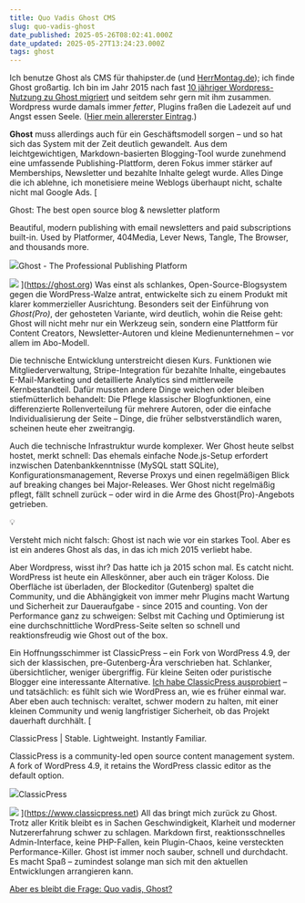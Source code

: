 ```yaml
---
title: Quo Vadis Ghost CMS
slug: quo-vadis-ghost
date_published: 2025-05-26T08:02:41.000Z
date_updated: 2025-05-27T13:24:23.000Z
tags: ghost
---
```


Ich benutze Ghost als CMS für thahipster.de (und [HerrMontag.de](https://herrmontag.de)); ich finde Ghost großartig. Ich bin im Jahr 2015 nach fast [10 jähriger Wordpress-Nutzung zu Ghost migriert](__GHOST_URL__/thafaker-de-von-wordpress-zu-ghost/) und seitdem sehr gern mit ihm zusammen. Wordpress wurde damals immer *fetter*, Plugins fraßen die Ladezeit auf und Angst essen Seele. ([Hier mein allererster Eintrag](__GHOST_URL__/ich-habe-nun-ein-weblog/).)

**Ghost** muss allerdings auch für ein Geschäftsmodell sorgen – und so hat sich das System mit der Zeit deutlich gewandelt. Aus dem leichtgewichtigen, Markdown-basierten Blogging-Tool wurde zunehmend eine umfassende Publishing-Plattform, deren Fokus immer stärker auf Memberships, Newsletter und bezahlte Inhalte gelegt wurde. Alles Dinge die ich ablehne, ich monetisiere meine Weblogs überhaupt nicht, schalte nicht mal Google Ads.
[

Ghost: The best open source blog & newsletter platform

Beautiful, modern publishing with email newsletters and paid subscriptions built-in. Used by Platformer, 404Media, Lever News, Tangle, The Browser, and thousands more.

![](__GHOST_URL__/content/images/icon/favicon-3.ico)Ghost - The Professional Publishing Platform

![](__GHOST_URL__/content/images/thumbnail/ghost.png)
](https://ghost.org)
Was einst als schlankes, Open-Source-Blogsystem gegen die WordPress-Walze antrat, entwickelte sich zu einem Produkt mit klarer kommerzieller Ausrichtung. Besonders seit der Einführung von *Ghost(Pro)*, der gehosteten Variante, wird deutlich, wohin die Reise geht: Ghost will nicht mehr nur ein Werkzeug sein, sondern eine Plattform für Content Creators, Newsletter-Autoren und kleine Medienunternehmen – vor allem im Abo-Modell.

Die technische Entwicklung unterstreicht diesen Kurs. Funktionen wie Mitgliederverwaltung, Stripe-Integration für bezahlte Inhalte, eingebautes E-Mail-Marketing und detaillierte Analytics sind mittlerweile Kernbestandteil. Dafür mussten andere Dinge weichen oder bleiben stiefmütterlich behandelt: Die Pflege klassischer Blogfunktionen, eine differenzierte Rollenverteilung für mehrere Autoren, oder die einfache Individualisierung der Seite – Dinge, die früher selbstverständlich waren, scheinen heute eher zweitrangig.

Auch die technische Infrastruktur wurde komplexer. Wer Ghost heute selbst hostet, merkt schnell: Das ehemals einfache Node.js-Setup erfordert inzwischen Datenbankkenntnisse (MySQL statt SQLite), Konfigurationsmanagement, Reverse Proxys und einen regelmäßigen Blick auf breaking changes bei Major-Releases. Wer Ghost nicht regelmäßig pflegt, fällt schnell zurück – oder wird in die Arme des Ghost(Pro)-Angebots getrieben.

💡

Versteht mich nicht falsch: Ghost ist nach wie vor ein starkes Tool. Aber es ist ein anderes Ghost als das, in das ich mich 2015 verliebt habe.

Aber Wordpress, wisst ihr? Das hatte ich ja 2015 schon mal. Es catcht nicht. WordPress ist heute ein Alleskönner, aber auch ein träger Koloss. Die Oberfläche ist überladen, der Blockeditor (Gutenberg) spaltet die Community, und die Abhängigkeit von immer mehr Plugins macht Wartung und Sicherheit zur Daueraufgabe - since 2015 and counting. Von der Performance ganz zu schweigen: Selbst mit Caching und Optimierung ist eine durchschnittliche WordPress-Seite selten so schnell und reaktionsfreudig wie Ghost out of the box.

Ein Hoffnungsschimmer ist ClassicPress – ein Fork von WordPress 4.9, der sich der klassischen, pre-Gutenberg-Ära verschrieben hat. Schlanker, übersichtlicher, weniger übergriffig. Für kleine Seiten oder puristische Blogger eine interessante Alternative. [Ich habe ClassicPress ausprobiert](https://janmontag.de/sonntag-25) – und tatsächlich: es fühlt sich wie WordPress an, wie es früher einmal war. Aber eben auch technisch: veraltet, schwer modern zu halten, mit einer kleinen Community und wenig langfristiger Sicherheit, ob das Projekt dauerhaft durchhält.
[

ClassicPress | Stable. Lightweight. Instantly Familiar.

ClassicPress is a community-led open source content management system. A fork of WordPress 4.9, it retains the WordPress classic editor as the default option.

![](__GHOST_URL__/content/images/icon/cropped-icon-gradient-500x500.png)ClassicPress

![](__GHOST_URL__/content/images/thumbnail/gif-base64-R0lGODdhAQABAPAAAMPDwwAAACwAAAAAAQABAAACAkQBADs-)
](https://www.classicpress.net)
All das bringt mich zurück zu Ghost. Trotz aller Kritik bleibt es in Sachen Geschwindigkeit, Klarheit und moderner Nutzererfahrung schwer zu schlagen. Markdown first, reaktionsschnelles Admin-Interface, keine PHP-Fallen, kein Plugin-Chaos, keine versteckten Performance-Killer. Ghost ist immer noch sauber, schnell und durchdacht. Es macht Spaß – zumindest solange man sich mit den aktuellen Entwicklungen arrangieren kann.

[Aber es bleibt die Frage: Quo vadis, Ghost?](__GHOST_URL__/)
